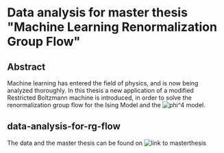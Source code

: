 # Data analysis for master thesis "Machine Learning Renormalization Group Flow"
## Abstract
Machine learning has entered the field of physics, and is now being analyzed thoroughly. In this thesis a new application of a modified Restricted Boltzmann machine is introduced, in order to solve the renormalization group flow for the Ising Model and the ![phi^4](https://latex.codecogs.com/gif.latex?\phi^4) model.
## data-analysis-for-rg-flow
The data and the master thesis can be found on ![link to masterthesis](https://git.the-admins.ch/patrick/master-thesis.git)
